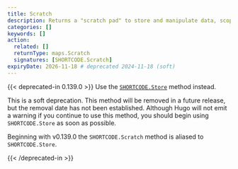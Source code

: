 ```yaml
---
title: Scratch
description: Returns a "scratch pad" to store and manipulate data, scoped to the current shortcode.
categories: []
keywords: []
action:
  related: []
  returnType: maps.Scratch
  signatures: [SHORTCODE.Scratch]
expiryDate: 2026-11-18 # deprecated 2024-11-18 (soft)
---
```


{{< deprecated-in 0.139.0 >}}
Use the [`SHORTCODE.Store`] method instead.

This is a soft deprecation. This method will be removed in a future release, but the removal date has not been established. Although Hugo will not emit a warning if you continue to use this method, you should begin using `SHORTCODE.Store` as soon as possible.

Beginning with v0.139.0 the `SHORTCODE.Scratch` method is aliased to `SHORTCODE.Store`.

[`SHORTCODE.Store`]: /methods/shortcode/store/
{{< /deprecated-in >}}
